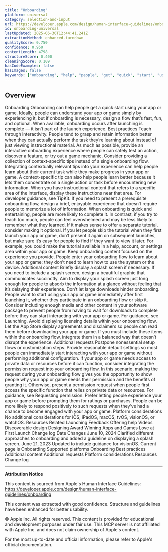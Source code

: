 ```yaml
---
title: "Onboarding"
platform: universal
category: selection-and-input
url: https://developer.apple.com/design/human-interface-guidelines/onboarding
id: onboarding-universal
lastUpdated: 2025-06-30T12:44:41.241Z
extractionMethod: enhanced-turndown
qualityScore: 0.750
confidence: 0.950
contentLength: 4798
structureScore: 0.400
cleaningScore: 0.109
hasCodeExamples: false
hasImages: false
keywords: ["onboarding", "help", "people", "get", "quick", "start", "using", "your", "app", "game"]
---
```

## Overview

Onboarding Onboarding can help people get a quick start using your app or game. Ideally, people can understand your app or game simply by experiencing it, but if onboarding is necessary, design a flow that’s fast, fun, and optional. When available, onboarding occurs after launching is complete — it isn’t part of the launch experience. Best practices Teach through interactivity. People tend to grasp and retain information better when they can actually perform the task they’re learning about instead of just viewing instructional material. As much as possible, provide an interactive onboarding experience where people can safely test an action, discover a feature, or try out a game mechanic. Consider providing a collection of context-specific tips instead of a single onboarding flow. Integrating contextually relevant tips into your experience can help people learn about their current task while they make progress in your app or game. A context-specific tip can also help people learn better because it lets them concentrate on a single action or task before encountering new information. When you have instructional content that refers to a specific area of the interface, display these instructions near that area. For developer guidance, see TipKit. If you need to present a prerequisite onboarding flow, design a brief, enjoyable experience that doesn’t require people to memorize a lot of information. When onboarding is quick and entertaining, people are more likely to complete it. In contrast, if you try to teach too much, people can feel overwhelmed and may be less likely to remember what they learned. If it makes sense to offer a separate tutorial, consider making it optional. If you let people skip the tutorial when they first launch your app or game, don’t present it again on subsequent launches, but make sure it’s easy for people to find if they want to view it later. For example, you could make the tutorial available in a help, account, or settings area within your app or game. Keep onboarding content focused on the experience you provide. People enter your onboarding flow to learn about your app or game; they don’t need to learn how to use the system or the device. Additional content Briefly display a splash screen if necessary. If you need to include a splash screen, design a beautiful graphic that communicates succinctly. Aim to display your splash screen just long enough for people to absorb the information at a glance without feeling that it’s delaying their experience. Don’t let large downloads hinder onboarding. People want to start using your app or game immediately after first launching it, whether they participate in an onboarding flow or skip it. Consider including enough media and other content in your software package to prevent people from having to wait for downloads to complete before they can start interacting with your app or game. For guidance, see Launching. Avoid displaying licensing details within your onboarding flow. Let the App Store display agreements and disclaimers so people can read them before downloading your app or game. If you must include these items within the onboarding flow, integrate them in a balanced way that doesn’t disrupt the experience. Additional requests Postpone nonessential setup flows or customization steps. Provide reasonable default settings so most people can immediately start interacting with your app or game without performing additional configuration. If your app or game needs access to private data or resources before it can function, consider integrating the permission request into your onboarding flow. In this scenario, making the request during your onboarding flow gives you the opportunity to show people why your app or game needs their permission and the benefits of granting it. Otherwise, present a permission request when people first access the specific function that relies on private data or resources. For guidance, see Requesting permission. Prefer letting people experience your app or game before prompting them for ratings or purchases. People can be more likely to respond positively to such requests when they’ve had a chance to become engaged with your app or game. Platform considerations No additional considerations for iOS, iPadOS, macOS, tvOS, visionOS, or watchOS. Resources Related Launching Feedback Offering help Videos Discoverable design Designing Award Winning Apps and Games Love at First Launch Change log Date Changes June 10, 2024 Clarified different approaches to onboarding and added a guideline on displaying a splash screen. June 21, 2023 Updated to include guidance for visionOS. Current page is Onboarding Supported platforms Onboarding Best practices Additional content Additional requests Platform considerations Resources Change log

---

**Attribution Notice**

This content is sourced from Apple's Human Interface Guidelines: https://developer.apple.com/design/human-interface-guidelines/onboarding

This content was extracted with good confidence. Structure and guidelines have been enhanced for better usability.

© Apple Inc. All rights reserved. This content is provided for educational and development purposes under fair use. This MCP server is not affiliated with Apple Inc. and does not claim ownership of Apple's content.

For the most up-to-date and official information, please refer to Apple's official documentation.
